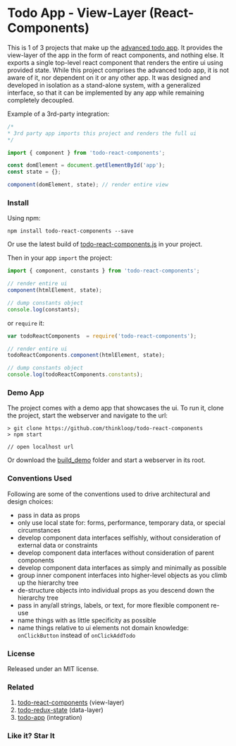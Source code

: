 # Todo App - View-Layer (React-Components)

This is 1 of 3 projects that make up the [advanced todo app](https://github.com/thinkloop/todo-app). It provides the view-layer of the app in the form of react components, and nothing else. It exports a single top-level react component that renders the entire ui using provided state. While this project comprises the advanced todo app, it is not aware of it, nor dependent on it or any other app. It was designed and developed in isolation as a stand-alone system, with a generalized interface, so that it can be implemented by any app while remaining completely decoupled.

Example of a 3rd-party integration:

```javascript
/* 
* 3rd party app imports this project and renders the full ui
*/

import { component } from 'todo-react-components'; 

const domElement = document.getElementById('app');
const state = {};

component(domElement, state); // render entire view

```

### Install
Using npm:

```
npm install todo-react-components --save
```

Or use the latest build of [todo-react-components.js](build/todo-react-components.js) in your project.

Then in your app `import` the project:

```javascript
import { component, constants } from 'todo-react-components'; 

// render entire ui
component(htmlElement, state);

// dump constants object
console.log(constants);
```

or `require` it:

```javascript
var todoReactComponents  = require('todo-react-components');

// render entire ui
todoReactComponents.component(htmlElement, state);

// dump constants object
console.log(todoReactComponents.constants); 
```

### Demo App

The project comes with a demo app that showcases the ui. To run it, clone the project, start the webserver and navigate to the url:

```
> git clone https://github.com/thinkloop/todo-react-components
> npm start

// open localhost url
```
Or download the [build_demo](build_demo) folder and start a webserver in its root.

### Conventions Used
Following are some of the conventions used to drive architectural and design choices:
- pass in data as props
- only use local state for: forms, performance, temporary data, or special circumstances
- develop component data interfaces selfishly, without consideration of external data or constraints
- develop component data interfaces without consideration of parent components
- develop component data interfaces as simply and minimally as possible
- group inner component interfaces into higher-level objects as you climb up the hierarchy tree
- de-structure objects into individual props as you descend down the hierarchy tree
- pass in any/all strings, labels, or text, for more flexible component re-use
- name things with as little specificity as possible
- name things relative to ui elements not domain knowledge: `onClickButton` instead of `onClickAddTodo`

### License

Released under an MIT license.

### Related
1. [todo-react-components](https://github.com/thinkloop/todo-react-components) (view-layer)
2. [todo-redux-state](https://github.com/thinkloop/todo-redux-state) (data-layer)
3. [todo-app](https://github.com/thinkloop/todo-app) (integration)

### Like it? Star It
